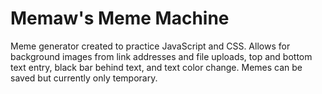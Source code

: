 # Memaw's Meme Machine
Meme generator created to practice JavaScript and CSS. Allows for background images from link addresses and file uploads, top and bottom text entry, black bar behind text, and text color change. Memes can be saved but currently only temporary. 
